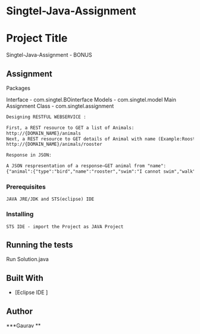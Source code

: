 # Singtel-Java-Assignment
# Project Title

Singtel-Java-Assignment - BONUS

## Assignment
 Packages 
 
Interface - com.singtel.BOinterface
Models - com.singtel.model
Main Assignment Class - com.singtel.assignment

```diff
Designing RESTFUL WEBSERVICE :

First, a REST resource to GET a list of Animals:
http://{DOMAIN_NAME}/animals
Next, a REST resource to GET details of Animal with name (Example:Rooster):
http://{DOMAIN_NAME}/animals/rooster

Response in JSON:

A JSON respresentation of a response—GET animal from "name":
{"animal":{"type":"bird","name":"rooster","swim":"I cannot swim","walk":"I am walking","sing":"Cluck, cluck","fly":"I cannot fly"}}
```


### Prerequisites

```
JAVA JRE/JDK and STS(eclipse) IDE 
```
### Installing

```
STS IDE - import the Project as JAVA Project
```

 ## Running the tests

Run Solution.java



## Built With

* [Eclipse IDE ]


## Author

***Gaurav **


